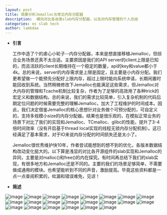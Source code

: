 ```yaml
---
layout: post
title: 简要分析Jemalloc与常见内存分配器
description:  横向对比各自类slab内存分配器，以及对内存管理的个人总结
categories: os slab tech
author: lambdae
---
```


*  **引言**

    工作中造了个的虐心小轮子--内存分配器，本来是想直接移植Jemalloc，但综合业务场景还真不太合适。主要原因是我们的API server的client上限是已知的，而且活跃的client长期维持在一个稳定的数量，api的key和value都小于4k。总的来说，server的内存需求是上限是固定，且主要是小内存分配。我们更希望做一个能预先分配好上限内存，超过上限时能向系统申请，长期闲置时能回收到系统。当然稍微修改下Jemalloc也能满足这些需求，但Jemalloc对大内存的管理和Tcache机制比较复杂，作者为了足够的高效用了各种trick的宏定义和数据结构。总的来说，我们的需求比较简单，引入复杂机制的代码后期定位问题的时候需要完整的理解Jemalloc，加大了工程维护的时间成本。因此，我们决定借鉴Jemalloc的核心思想针对业务做个可预分配的，可自定义的，支持多规模小size的内存分配器。结果也是很乐观的，在模拟正常业务的场景下对比了我们的实现和Jemalloc、TCmalloc、glibc的性能，提升了3-4倍时间效率（没有开启基于thread local实现的线程无锁内存分配机制）。这已经满足了基本需求，对于IO来说内存分配的时间损失还是太小了。


    Jemalloc很优秀维护快10年，作者尝试能想到的想不到的优化，各版本数据结构改动变化挺大的。以下算是浅显的对比各开源组件的slab实现和Jemalloc的异同，主要是对malloc()和free()的内在探究。有时间再总结下我们的slab实现，有很多地方和Jemalloc还是不同的。主要的我们的场景足够简单，不需要做成通用的模块。也希望能听到不同的声音，激励提高。毕竟这些资料都是一点一点查阅积累的，纰漏和错误难免，见谅！


* **简述**


![image](https://raw.githubusercontent.com/lambdae/lambdae.github.io/master/images/InsideJemalloc/幻灯片1.PNG)
![image](https://raw.githubusercontent.com/lambdae/lambdae.github.io/master/images/InsideJemalloc/幻灯片2.PNG)
![image](https://raw.githubusercontent.com/lambdae/lambdae.github.io/master/images/InsideJemalloc/幻灯片3.PNG)
![image](https://raw.githubusercontent.com/lambdae/lambdae.github.io/master/images/InsideJemalloc/幻灯片4.PNG)
![image](https://raw.githubusercontent.com/lambdae/lambdae.github.io/master/images/InsideJemalloc/幻灯片5.PNG)
![image](https://raw.githubusercontent.com/lambdae/lambdae.github.io/master/images/InsideJemalloc/幻灯片6.PNG)
![image](https://raw.githubusercontent.com/lambdae/lambdae.github.io/master/images/InsideJemalloc/幻灯片7.PNG)
![image](https://raw.githubusercontent.com/lambdae/lambdae.github.io/master/images/InsideJemalloc/幻灯片8.PNG)
![image](https://raw.githubusercontent.com/lambdae/lambdae.github.io/master/images/InsideJemalloc/幻灯片9.PNG)
![image](https://raw.githubusercontent.com/lambdae/lambdae.github.io/master/images/InsideJemalloc/幻灯片10.PNG)
![image](https://raw.githubusercontent.com/lambdae/lambdae.github.io/master/images/InsideJemalloc/幻灯片11.PNG)
![image](https://raw.githubusercontent.com/lambdae/lambdae.github.io/master/images/InsideJemalloc/幻灯片12.PNG)
![image](https://raw.githubusercontent.com/lambdae/lambdae.github.io/master/images/InsideJemalloc/幻灯片13.PNG)
![image](https://raw.githubusercontent.com/lambdae/lambdae.github.io/master/images/InsideJemalloc/幻灯片14.PNG)
![image](https://raw.githubusercontent.com/lambdae/lambdae.github.io/master/images/InsideJemalloc/幻灯片15.PNG)
![image](https://raw.githubusercontent.com/lambdae/lambdae.github.io/master/images/InsideJemalloc/幻灯片16.PNG)
![image](https://raw.githubusercontent.com/lambdae/lambdae.github.io/master/images/InsideJemalloc/幻灯片17.PNG)
![image](https://raw.githubusercontent.com/lambdae/lambdae.github.io/master/images/InsideJemalloc/幻灯片18.PNG)
![image](https://raw.githubusercontent.com/lambdae/lambdae.github.io/master/images/InsideJemalloc/幻灯片19.PNG)
![image](https://raw.githubusercontent.com/lambdae/lambdae.github.io/master/images/InsideJemalloc/幻灯片20.PNG)
![image](https://raw.githubusercontent.com/lambdae/lambdae.github.io/master/images/InsideJemalloc/幻灯片21.PNG)
![image](https://raw.githubusercontent.com/lambdae/lambdae.github.io/master/images/InsideJemalloc/幻灯片22.PNG)

